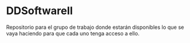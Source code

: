 # DDSoftwareII
Repositorio para el grupo de trabajo donde estarán disponibles lo que se vaya haciendo para que cada uno tenga acceso a ello.
